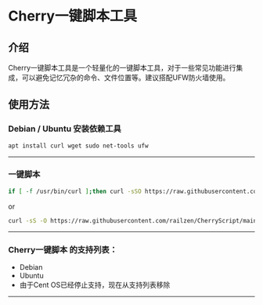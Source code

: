 # Cherry一键脚本工具

## 介绍
Cherry一键脚本工具是一个轻量化的一键脚本工具，对于一些常见功能进行集成，可以避免记忆冗杂的命令、文件位置等。建议搭配UFW防火墙使用。

## 使用方法
### Debian / Ubuntu 安装依赖工具
```bash
apt install curl wget sudo net-tools ufw
```

***
### 一键脚本
```bash
if [ -f /usr/bin/curl ];then curl -sSO https://raw.githubusercontent.com/railzen/CherryScript/main/ludo.sh;else wget -O ludo.sh https://raw.githubusercontent.com/railzen/CherryScript/main/ludo.sh;fi;chmod +x ludo.sh;./ludo.sh
```
or
```bash
curl -sS -O https://raw.githubusercontent.com/railzen/CherryScript/main/ludo.sh && chmod +x ludo.sh && bash ludo.sh
```
***
### Cherry一键脚本 的支持列表：
- Debian
- Ubuntu
- 由于Cent OS已经停止支持，现在从支持列表移除
***